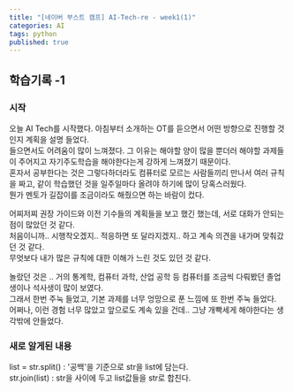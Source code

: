 ```yaml
---
title: "[네이버 부스트 캠프] AI-Tech-re - week1(1)"
categories: AI
tags: python
published: true
---
```


## 학습기록 -1

### 시작

  오늘 AI Tech를 시작했다. 아침부터 소개하는 OT를 듣으면서 어떤 방향으로 진행할 것인지 계획을 설명 들었다.  
  들으면서도 어려움이 많이 느껴졌다. 그 이유는 해야할 양이 많을 뿐더러 해야할 과제들이 주어지고 자기주도학습을 해야한다는게 강하게 느껴졌기 때문이다.  
  혼자서 공부한다는 것은 그렇다하더라도 컴퓨터로 모르는 사람들끼리 만나서 여러 규칙을 짜고, 같이 학습했던 것을 일주일마다 올려야 하기에 많이 당혹스러웠다.  
  뭔가 멘토가 길잡이를 조금이라도 해줬으면 하는 바람이 컸다.  

  어찌저찌 권장 가이드와 이전 기수들의 계획들을 보고 했긴 했는데, 서로 대화가 안되는 점이 많았던 것 같다.  
  처음이니까.. 시행착오겠지.. 적응하면 또 달라지겠지.. 하고 계속 의견을 내가며 맞춰갔던 것 같다.  
  무엇보다 내가 많은 규칙에 대한 이해가 느린 것도 있던 것 같다.  

  놀랐던 것은 .. 거의 통계학, 컴퓨터 과학, 산업 공학 등 컴퓨터를 조금씩 다뤄봤던 졸업생이나 석사생이 많이 보였다.  
  그래서 한번 주눅 들었고, 기본 과제를 너무 엉망으로 푼 느낌에 또 한번 주눅 들었다.  
  어쩌나, 이런 경험 너무 많았고 앞으로도 계속 있을 건데.. 그냥 개빡세게 해야한다는 생각밖에 안들었다.  

### 새로 알게된 내용

  list = str.split() : '공백'을 기준으로 str을 list에 담는다.  
  str.join(list)  : str을 사이에 두고 list값들을 str로 합친다.  
